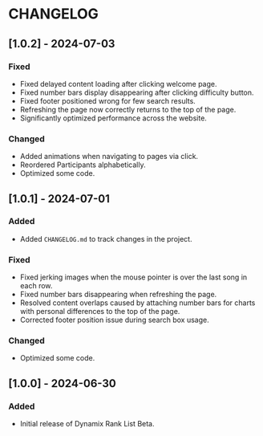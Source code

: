 # CHANGELOG

## [1.0.2] - 2024-07-03

### Fixed
- Fixed delayed content loading after clicking welcome page.
- Fixed number bars display disappearing after clicking difficulty button.
- Fixed footer positioned wrong for few search results.
- Refreshing the page now correctly returns to the top of the page.
- Significantly optimized performance across the website.

### Changed
- Added animations when navigating to pages via click.
- Reordered Participants alphabetically.
- Optimized some code.

## [1.0.1] - 2024-07-01

### Added
- Added `CHANGELOG.md` to track changes in the project.

### Fixed
- Fixed jerking images when the mouse pointer is over the last song in each row.
- Fixed number bars disappearing when refreshing the page.
- Resolved content overlaps caused by attaching number bars for charts with personal differences to the top of the page.
- Corrected footer position issue during search box usage.

### Changed
- Optimized some code.

## [1.0.0] - 2024-06-30

### Added
- Initial release of Dynamix Rank List Beta.